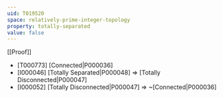 ```yaml
---
uid: T019520
space: relatively-prime-integer-topology
property: totally-separated
value: false
---
```

[[Proof]]

* [T000773] [Connected|P000036]
* [I000046] [Totally Separated|P000048] => [Totally Disconnected|P000047]
* [I000052] [Totally Disconnected|P000047] => ~[Connected|P000036]

